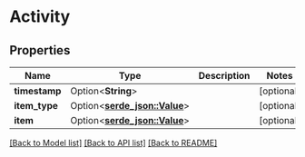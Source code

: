 # Activity

## Properties

Name | Type | Description | Notes
------------ | ------------- | ------------- | -------------
**timestamp** | Option<**String**> |  | [optional]
**item_type** | Option<[**serde_json::Value**](.md)> |  | [optional]
**item** | Option<[**serde_json::Value**](.md)> |  | [optional]

[[Back to Model list]](../README.md#documentation-for-models) [[Back to API list]](../README.md#documentation-for-api-endpoints) [[Back to README]](../README.md)


